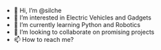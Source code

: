 - 👋 Hi, I’m @silche
- 👀 I’m interested in Electric Vehicles and Gadgets
- 🌱 I’m currently learning Python and Robotics
- 💞️ I’m looking to collaborate on promising projects
- 📫 How to reach me?

<!---
silche/silche is a ✨ special ✨ repository because its `README.md` (this file) appears on your GitHub profile.
You can click the Preview link to take a look at your changes.
--->
